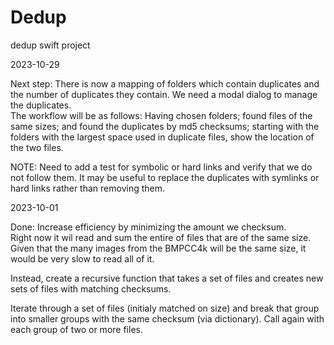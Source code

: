 # Dedup
dedup swift project

2023-10-29

Next step:  There is now a mapping of folders which contain duplicates and the 
number of duplicates they contain.  We need a modal dialog to manage the duplicates.  
The workflow will be as follows:  Having chosen folders; found files of the same sizes; 
and found the duplicates by md5 checksums; starting with the folders with the largest 
space used in duplicate files, show the location of the two files.

NOTE:  Need to add a test for symbolic or hard links and verify that we do not follow 
them.  It may be useful to replace the duplicates with symlinks or hard links rather 
than removing them.



2023-10-01

Done:  Increase efficiency by minimizing the amount we checksum.  
Right now it wil read and sum the entire of files that are of the same size.
Given that the many images from the BMPCC4k will be the same size, it would be 
very slow to read all of it.

Instead, create a recursive function that takes a set of files and creates new 
sets of files with matching checksums.  

Iterate through a set of files (initialy matched on size) and break that group
into smaller groups with the same checksum (via dictionary).  Call again with 
each group of two or more files.

